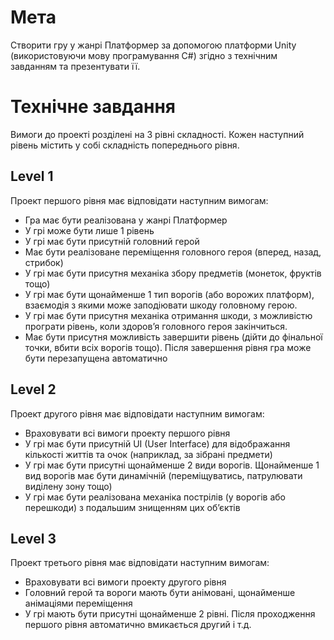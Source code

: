 # Мета

Створити гру у жанрі Платформер за допомогою платформи Unity (використовуючи мову програмування C#) згідно з технічним завданням та презентувати її.


# Технічне завдання

Вимоги до проекті розділені на 3 рівні складності. Кожен наступний рівень містить у собі складність попереднього рівня.

## Level 1

Проект першого рівня має відповідати наступним вимогам:

- Гра має бути реалізована у жанрі Платформер
- У грі може бути лише 1 рівень
- У грі має бути присутній головний герой
- Має бути реалізоване переміщення головного героя (вперед, назад, стрибок)
- У грі має бути присутня механіка збору предметів (монеток, фруктів тощо)
- У грі має бути щонайменше 1 тип ворогів (або ворожих платформ), взаємодія з якими може заподіювати шкоду головному герою.
- У грі має бути присутня механіка отримання шкоди, з можливістю програти рівень, коли здоров’я головного героя закінчиться.
- Має бути присутня можливість завершити рівень (дійти до фінальної точки, вбити всіх ворогів тощо). Після завершення рівня гра може бути перезапущена автоматично

## Level 2

Проект другого рівня має відповідати наступним вимогам:

- Враховувати всі вимоги проекту першого рівня
- У грі має бути присутній UI (User Interface) для відображання кількості життів та очок (наприклад, за зібрані предмети)
- У грі має бути присутні щонайменше 2 види ворогів. Щонайменше 1 вид ворогів має бути динамічній (переміщуватись, патрулювати виділену зону тощо)
- У грі має бути реалізована механіка пострілів (у ворогів або перешкоди) з подальшим знищенням цих об’єктів

## Level 3

Проект третього рівня має відповідати наступним вимогам:

- Враховувати всі вимоги проекту другого рівня
- Головний герой та вороги мають бути анімовані, щонайменше анімаціями переміщення
- У грі мають бути присутні щонайменше 2 рівні. Після проходження першого рівня автоматично вмикається другий і т.д.

